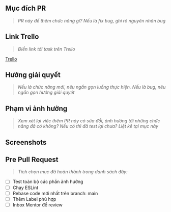 ## Mục đích PR
> *PR này để thêm chức năng gì? Nếu là fix bug, ghi rõ nguyên nhân bug*

## Link Trello
> *Điền link tới task trên Trello*

[Trello](https://trello.com/)
## Hướng giải quyết
> *Nếu là chức năng mới, nêu ngắn gọn luồng thực hiện. Nếu là bug, nêu ngắn gọn hướng giải quyết*

## Phạm vi ảnh hưởng
> *Xem xét lại việc thêm PR này có sửa đổi, ảnh hưởng tới những chức năng đã có không? Nếu có thì đã test lại chưa? Liệt kê tại mục này*
## Screenshots

## Pre Pull Request
> *Tích chọn mục đã hoàn thành trong danh sách đây:*
- [ ] Test toàn bộ các phần ảnh hưởng
- [ ] Chạy ESLint
- [ ] Rebase code mới nhất trên branch: main
- [ ] Thêm Label phù hợp
- [ ] Inbox Mentor để review
